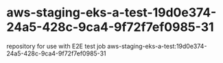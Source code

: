 # aws-staging-eks-a-test-19d0e374-24a5-428c-9ca4-9f72f7ef0985-31
repository for use with E2E test job aws-staging-eks-a-test:19d0e374-24a5-428c-9ca4-9f72f7ef0985-31
